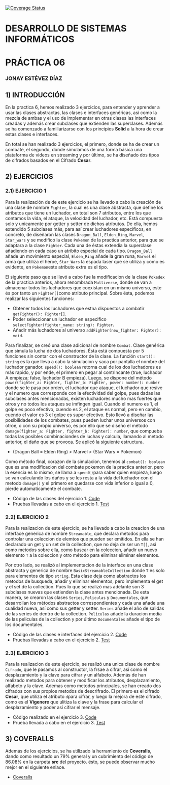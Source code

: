 [![Coverage Status](https://coveralls.io/repos/github/ULL-ESIT-INF-DSI-2122/ull-esit-inf-dsi-21-22-prct06-generics-solid-alu0101100586/badge.svg?branch=main)](https://coveralls.io/github/ULL-ESIT-INF-DSI-2122/ull-esit-inf-dsi-21-22-prct06-generics-solid-alu0101100586?branch=main)

# DESARROLLO DE SISTEMAS INFORMÁTICOS  
# PRÁCTICA 06  
### JONAY ESTÉVEZ DÍAZ

## **1) INTRODUCCIÓN** 
En la practica 6, hemos realizado 3 ejercicios, para entender y aprender a usar las clases abstractas, las clases e interfaces genéricas, así como la mezcla de ambas y el uso de implementar en otras clases las interfaces creadas y además crear subclases que extienden las superclases. Además se ha comenzado a familiarizarse con los principios **Solid** a la hora de crear estas clases e interfaces.  
  
En total se han realizado 3 ejercicios, el primero, donde se ha de crear un combate, el segundo, donde simulamos de una forma básica una plataforma de videos en streaming y por último, se ha diseñado dos tipos de cifrados basados en el Cifrado **Cesar**.  
  
## **2) EJERCICIOS**  
### **2.1) EJERCICIO 1**  
Para la realización de de este ejercicio se ha llevado a cabo la creación de una clase de nombre `Fighter`, la cual es una clase abstracta, que define los atributos  que tiene un luchador, en total son 7 atributos, entre los que contamos la vida, el ataque, la velocidad del luchador, etc. Está compuesta solo y unicamente por getter y setter de dichos atributos. De ella, hemos extendido 5 subclases más, para así crear luchadores específicos, en concreto, de diseñaron las clases `Dragon_Ball`, `Elden_Ring`, `Marvel`, `Star_wars` y se modificó la clase `Pokemon` de la practica anterior, para que se adaptara a la clase `Fighter`. Cada una de éstas extendia la superclase añadiendo en cada caso un atribito especial de cada tipo. `Dragon_Ball` añade un movimiento especial, `Elden_Ring` añade la gran runa, `Marvel` el arma que utiliza el heroe, `Star_Wars` la espada laser que se utiliza y como es evidente, en `Pokemon`este atributo extra es el tipo.  
  
El siguiente paso que se llevó a cabo fue la modificacion de la clase `Pokedex` de la practica anterios, ahora renombrada `Multiverse`, donde se van a almacenar todos los luchadores que coexistan en un mismo universo, este és por tanto un `Fighter[]`como atributo principal. Sobre ésta, podemos realizar las siguientes funciones:
  
  - Obtener todos los luchadores que estna dispuestos a combatir `getFighter(): Fighter[]`.
  - Poder seleccionar un luchador en especifico `selectFighter(fighter_name: string): Fighter`.
  - Añadir más luchadores al universo `addFighter(new_fighter: Fighter): void`.
  
Para finalizar, se creó una clase adicional de nombre `Combat`. Clase genérica que simula la lucha de dos luchadores. Ésta está compuesta por 5 funciones sin contar con el constructor de la clase. La función `start(): string` es la que lleva a cabo la simulacion y saca por pantalla el nombre del luchador ganador. `speed(): boolean` retorna cual de los dos luchadores es más rapido, y por ende, el primero en pegar al contrincante (true, luchador A empieza; false, luchador B empieza). Luego, se dispone del método `power(fighter_a: Fighter, fighter_b: Fighter, power: number): number` donde se le pasa por orden, el luchador que ataque, el luchador que resive y el numero que corresponde con la efectividad del golpe, pues dadas las subclases antes mencionadas, existen luchadores mucho mas fuertes que otros y no todos los ataques se imfingen igual. Cuando el numero es 1, el golpe es poco efectivo, cuendo es 2, el ataque es normal, pero en cambio, cuendo el valor es 3 el golpe es super efectivo. Esto llevó a diseñar las posibilidades de los combates, pues pueden luchar unos universos con otroe, o con su propio universo, es por ello que se diseño el método `damage(fighter_a: Fighter, fighter_b: Fighter): number`, que compueba todas las posibles combinaciondes de luchas y calcula, llamando al metodo anterior, el daño que se provoca. Se aplicó la siguiente estructura.  

  - (Dragon Ball = Elden Ring) > Marvel > (Star Wars = Pokemon)

Como método final, corazon de la simulacion, tenemos al `combat(): boolean` que es una modificacion del combate pokemon de la practica anterior, pero la esencia es lo mismo, se llama a `speed()`para saber quien empieza, luego se van calculando los daños y se les resta a la vida del luchador con el metodo `damage()` y el primero en quedarse con vida inferior o igual a 0, pierde automaticamente el combate. 

  - Código de las clases del ejercicio 1. [Code](https://github.com/ULL-ESIT-INF-DSI-2122/ull-esit-inf-dsi-21-22-prct06-generics-solid-alu0101100586/tree/main/src/Ejercicio_1)
  - Pruebas llevadas a cabo en el ejercicio 1. [Test](https://github.com/ULL-ESIT-INF-DSI-2122/ull-esit-inf-dsi-21-22-prct06-generics-solid-alu0101100586/tree/main/tests/Ejercicio_1)

### **2.2) EJERCICIO 2**
Para la realizacion de este ejercicio, se ha llevado a cabo la creacion de una interface generica de nombre `Streamable`, que declara metodos para controlar una coleccion de elemtos que pueden ser emitidos. En ella se han declarado un get y un set de la collection, que no deja de ser un `T[]`, así como metodos sobre ella, como  buscar en la coleccion, añadir un nuevo elemento `T` a la coleccion y otro método para eliminar eliminar elementos.  

Por otro lado, se realizó al implementacion de la interface en una clase abstracta y generica de nombre `BasicStreamableCollection` donde `T` es solo para elementos de tipo `string`. Esta clase deja como abstractos los metodos de busqueda, añadir y eliminar elementos, pero implementa el get y el set de la collection. Pues lo que se realizó mas adelante son 3 subclases nuevas que estienden la clase antes mencionada. De esta manera, se crearon las clases `Series`, `Peliculas` y `Documentales`, que desarrollan los métodos abstractos correspondientes y cada una añade una cualidad nueva, así como sus getter y setter. `Series` añade el año de salidas de las series de dentro de la collection. `Peliculas` añade la duracion media de las peliculas de la collection y por último `Documentales` añade el tipo de los documentales.  
  
  - Código de las clases e interfaces del ejercicio 2. [Code](https://github.com/ULL-ESIT-INF-DSI-2122/ull-esit-inf-dsi-21-22-prct06-generics-solid-alu0101100586/tree/main/src/Ejercicio_2)
  - Pruebas llevadas a cabo en el ejercicio 2. [Test](https://github.com/ULL-ESIT-INF-DSI-2122/ull-esit-inf-dsi-21-22-prct06-generics-solid-alu0101100586/tree/main/tests/Ejercicio_2)

### **2.3) EJERCICIO 3**
Para la realizacion de este ejercicio, se realizó una unica clase de nombre `Cifrado`, que le pasamos al constructor, la frsae a cifrar, así como el desplazamiento y la clave para cifrar y un alfabeto. Además de han realizado metodos para obtener y modificar los atributos, desplazamiento, alfabeto y la clave. Ademas como metodos principales, se han creado dos cifrados con sus propios metodos de descrifrado. El primero es el cifrado **Cesar**, que utiliza el atributo `d`para cifrar, y luego la mejora de este cifrado, como es el **Vigenere** que ulitiza la clave y la frase para calcular el desplazamiento y poder así cifrar el mensaje.  

  - Código realizado en el ejercicio 3. [Code](https://github.com/ULL-ESIT-INF-DSI-2122/ull-esit-inf-dsi-21-22-prct06-generics-solid-alu0101100586/blob/main/src/Ejercicio_3/cifrado.ts)
  - Prueba llevada a cabo en el ejercicio 3. [Test](https://github.com/ULL-ESIT-INF-DSI-2122/ull-esit-inf-dsi-21-22-prct06-generics-solid-alu0101100586/blob/main/tests/Ejercicio_3/cifrado.spec.ts)

## **3) COVERALLS**  
Además de los ejercicios, se ha utilizado la herramiento de **Coveralls**, dando como resultado un 79% general y un cubrimiento del código de 86.08% en la carpeta **src** del proyecto. ësto, se puede observar mucho mejor en el siguiente enlace.  

  - [Coveralls](https://coveralls.io/github/ULL-ESIT-INF-DSI-2122/ull-esit-inf-dsi-21-22-prct06-generics-solid-alu0101100586)